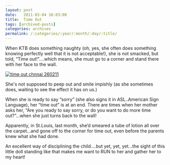 ```yaml
---
layout: post
date:	2011-03-04 16:03:00
title:  Time Out
tags: [archived-posts]
categories: archives
permalink: /:categories/:year/:month/:day/:title/
---
```

When KTB does something naughty (oh, yes, she often does something knowing perfectly well that it is not acceptable!), she is not smacked, but told, “Time out!”….which means, she must go to a corner and stand there with her face to the wall.



<a href="http://s1142.photobucket.com/albums/n602/Deepapctrsglr/?action=view&amp;current=IMG_3982.jpg" target="_blank"><img src="http://i1142.photobucket.com/albums/n602/Deepapctrsglr/IMG_3982.jpg" border="0" alt="time out chnnai 260211"></a>

She's not supposed to peep out and smile impishly (as she sometimes does, waiting to see the effect it has on us.)


When she is ready to say “sorry” (she also signs it in ASL..American Sign Language), her “time out” is at an end. There are times when her mother asks her, “Are you ready to say sorry, or do you want to do more time out?”…when she just turns back to the wall!

Apparently, in St.Louis, last month, she’d smeared a tube of lotion all over the carpet…and gone off to the corner for time out, even before the parents knew what she had done.

An excellent way of disciplining the child….but yet, yet, yet…the sight of this little doll standing like that makes me want to RUN to her and gather her to my heart!
